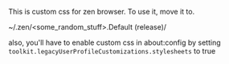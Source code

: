 This is custom css for zen browser. To use it, move it to. 

~/.zen/<some_random_stuff>.Default (release)/

also, you'll have to enable custom css in about:config by setting 
`toolkit.legacyUserProfileCustomizations.stylesheets` to true

